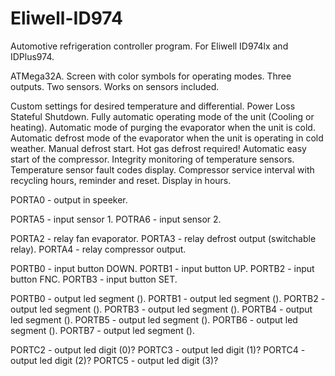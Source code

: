 # Eliwell-ID974
Automotive refrigeration controller program.
For Eliwell ID974lx and IDPlus974.

ATMega32A.
Screen with color symbols for operating modes.
Three outputs.
Two sensors.
Works on sensors included.

Custom settings for desired temperature and differential.
Power Loss Stateful Shutdown.
Fully automatic operating mode of the unit (Cooling or heating).
Automatic mode of purging the evaporator when the unit is cold.
Automatic defrost mode of the evaporator when the unit is operating in cold weather.
Manual defrost start.
Hot gas defrost required!
Automatic easy start of the compressor.
Integrity monitoring of temperature sensors.
Temperature sensor fault codes display.
Compressor service interval with recycling hours, reminder and reset. Display in hours.


PORTA0 - output in speeker.

PORTA5 - input sensor 1.
POTRA6 - input sensor 2.

PORTA2 - relay fan evaporator.
PORTA3 - relay defrost output (switchable relay).
PORTA4 - relay compressor output.

PORTB0 - input button DOWN.
PORTB1 - input button UP.
PORTB2 - input button FNC.
PORTB3 - input button SET.

PORTB0 - output led segment ().
PORTB1 - output led segment ().
PORTB2 - output led segment ().
PORTB3 - output led segment ().
PORTB4 - output led segment ().
PORTB5 - output led segment ().
PORTB6 - output led segment ().
PORTB7 - output led segment ().

PORTC2 - output led digit (0)?
PORTC3 - output led digit (1)?
PORTC4 - output led digit (2)?
PORTC5 - output led digit (3)?
